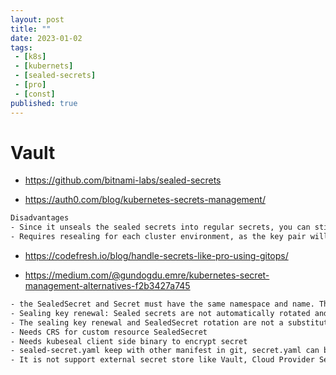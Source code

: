 ```yaml
---
layout: post
title: ""
date: 2023-01-02
tags:
 - [k8s]
 - [kubernets]
 - [sealed-secrets]
 - [pro]
 - [const]
published: true
---
```


# Vault
- https://github.com/bitnami-labs/sealed-secrets

- https://auth0.com/blog/kubernetes-secrets-management/
```txt
Disadvantages
- Since it unseals the sealed secrets into regular secrets, you can still decode them if you have access to the cluster and namespace.
- Requires resealing for each cluster environment, as the key pair will be unique for each cluster.
```

- https://codefresh.io/blog/handle-secrets-like-pro-using-gitops/

- https://medium.com/@gundogdu.emre/kubernetes-secret-management-alternatives-f2b3427a745
```txt
- the SealedSecret and Secret must have the same namespace and name. This is a feature to prevent other users on the same cluster from re-using your sealed secrets
- Sealing key renewal: Sealed secrets are not automatically rotated and old keys are not deleted when new keys are generated. Old sealed secrets resources can be still decrypted (that’s because old sealing keys are not deleted).
- The sealing key renewal and SealedSecret rotation are not a substitute for rotating your actual secrets.
- Needs CRS for custom resource SealedSecret
- Needs kubeseal client side binary to encrypt secret
- sealed-secret.yaml keep with other manifest in git, secret.yaml can be deleted because it never used.
- It is not support external secret store like Vault, Cloud Provider Services (KMS, SSM, Azure Keyvault etc.)
```

